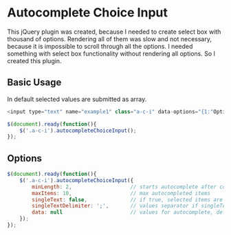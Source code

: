 # Autocomplete Choice Input

This jQuery plugin was created, because I needed to create select box with thousand of options.
Rendering all of them was slow and not necessary, because it is impossible to scroll through all the options.
I needed something with select box functionality without rendering all options. So I created this plugin.


## Basic Usage

In default selected values are submitted as array.

```javascript
<input type="text" name="example1" class="a-c-i" data-options="{1:"Option 1", 2:"Option 2"}">

$(document).ready(function(){
    $('.a-c-i').autocompleteChoiceInput();
});
```

## Options

```javascript
$(document).ready(function(){
    $('.a-c-i').autocompleteChoiceInput({
        minLength: 2,                   // starts autocomplete after count of chars
        maxItems: 10,                   // max autocompleted items
        singleText: false,              // if true, selected items are string value, else output is array
        singleTextDelimiter: ';',       // values separator if singleText is true
        data: null                      // values for autocomplete, default data-options attribute
    });
});
```